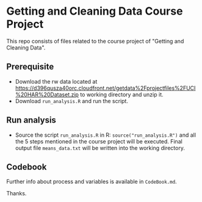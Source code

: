 Getting and Cleaning Data Course Project
========================================
This repo consists of files related to the course project of "Getting and Cleaning Data". 

## Prerequisite
* Download the rw data located at https://d396qusza40orc.cloudfront.net/getdata%2Fprojectfiles%2FUCI%20HAR%20Dataset.zip to working directory and unzip it.
* Download `run_analysis.R` and run the script.
    
## Run analysis     
* Source the script `run_analysis.R` in R: `source("run_analysis.R")` and all the 5 steps mentioned in the course project will be executed. Final output file `means_data.txt` will be written into the working directory.

## Codebook
Further info about process and variables is available in `CodeBook.md`.

Thanks.
